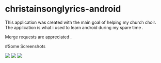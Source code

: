 # christainsonglyrics-android
This application was created with the main goal of helping my church choir.
The application is what i used to learn android during my spare time .

Merge requests are appreciated .

#Some Screenshots

![](1.jpg)
![](2.jpg)
![](3.jpg)
